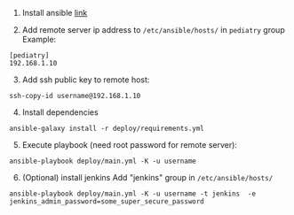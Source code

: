 1) Install ansible [link](https://docs.ansible.com/ansible/latest/installation_guide/intro_installation.html)  

2) Add remote server ip address to `/etc/ansible/hosts/` in `pediatry` group    
Example:  
```
[pediatry]
192.168.1.10
```

3) Add ssh public key to remote host:  
```
ssh-copy-id username@192.168.1.10
```

4) Install dependencies  
```
ansible-galaxy install -r deploy/requirements.yml
```

5) Execute playbook (need root password for remote server):  
```
ansible-playbook deploy/main.yml -K -u username
```

6) (Optional) install jenkins
Add "jenkins" group in `/etc/ansible/hosts/`
```
ansible-playbook deploy/main.yml -K -u username -t jenkins  -e jenkins_admin_password=some_super_secure_password
```
